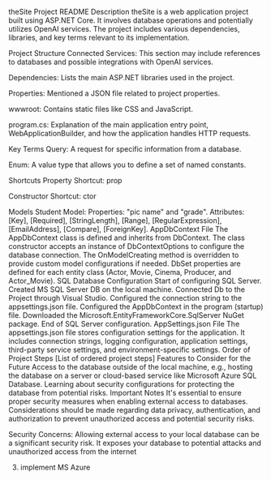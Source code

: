 theSite Project README
Description
theSite is a web application project built using ASP.NET Core. It involves database operations and potentially utilizes OpenAI services. The project includes various dependencies, libraries, and key terms relevant to its implementation.

Project Structure
Connected Services: This section may include references to databases and possible integrations with OpenAI services.

Dependencies: Lists the main ASP.NET libraries used in the project.

Properties: Mentioned a JSON file related to project properties.

wwwroot: Contains static files like CSS and JavaScript.

program.cs: Explanation of the main application entry point, WebApplicationBuilder, and how the application handles HTTP requests.

Key Terms
Query: A request for specific information from a database.

Enum: A value type that allows you to define a set of named constants.

Shortcuts
Property Shortcut: prop

Constructor Shortcut: ctor

Models
Student Model:
Properties: "pic name" and "grade".
Attributes: [Key], [Required], [StringLength], [Range], [RegularExpression], [EmailAddress], [Compare], [ForeignKey].
AppDbContext File
The AppDbContext class is defined and inherits from DbContext.
The class constructor accepts an instance of DbContextOptions<AppDbContext> to configure the database connection.
The OnModelCreating method is overridden to provide custom model configurations if needed.
DbSet properties are defined for each entity class (Actor, Movie, Cinema, Producer, and Actor_Movie).
SQL Database Configuration
Start of configuring SQL Server.
Created MS SQL Server DB on the local machine.
Connected Db to the Project through Visual Studio.
Configured the connection string to the appsettings.json file.
Configured the AppDbContext in the program (startup) file.
Downloaded the Microsoft.EntityFrameworkCore.SqlServer NuGet package.
End of SQL Server configuration.
AppSettings.json File
The appsettings.json file stores configuration settings for the application.
It includes connection strings, logging configuration, application settings, third-party service settings, and environment-specific settings.
Order of Project Steps
[List of ordered project steps]
Features to Consider for the Future
Access to the database outside of the local machine, e.g., hosting the database on a server or cloud-based service like Microsoft Azure SQL Database.
Learning about security configurations for protecting the database from potential risks.
Important Notes
It's essential to ensure proper security measures when enabling external access to databases. Considerations should be made regarding data privacy, authentication, and authorization to prevent unauthorized access and potential security risks.













<!--- # theSite

Connected Services
  database stuff + openai?

dependencies
  libraries used: mainly asp.net libraries

properties
  json file

wwwroot
  static file with stuff: CSS, js, ect

program.cs
  WebApplication.CreateBuilder(args) method is responsible for creating an instance of the WebApplicationBuilder class, which provides a fluent API for configuring and building the web application.
The WebApplicationBuilder instance allows you to configure various aspects of the application, such as adding services, configuring middleware, setting up routing, and more.
The entry point and execution of the application are handled implicitly by calling the Run method on the built WebApplication instance (app). This starts the application and listens for incoming HTTP requests.
Although the Main method is not explicitly defined in your code, the entry point and execution flow of the application are still handled internally by the ASP.NET Core framework based on the fluent API and the app.Run() method call in your code
  
keyterms
  ----
  query = is a request for specific information from a database.
  enum = value type that allows you to define a set of named constants

shortcuts
-----
property shortcut = prop
constructor = ctor
  
models
------------------
  properties of object (in this case the pic name and grade for a student)

  
  
  [Key] By applying to a property, you ensure it is treated as the primary key when creating the database table, generating      queries, and establishing relationships between entities. 
  
   

  [Required] = namespace to mark a property as required.

  [StringLength]: Specifies the maximum and minimum length constraints for a string property.
  
  [Range]: Specifies the numeric range constraints for a numeric property.
  
  [RegularExpression]: Validates that a string property matches a specified regular expression pattern.
  
  [EmailAddress]: Ensures that a string property has a valid email address format.
  
  [Compare]: Compares the value of a property with another property in the same model.


  [ForeignKey("string")]: A foreign key is a relational database concept used to establish a connection between two tables by referencing the primary key of one table as a column in another table

  data config
  -----
  ![Screenshot 2023-07-12 011152](https://github.com/elias-adam-gh/theSite-repo/assets/122506412/6990b6c7-2759-4a94-84bc-272fe9088c8d)

---for this file to be the official translator between C# models and the sql code inherit from the base class db context so db context now let us try to import the namespace but to do so we need to install the microsoft.entity framework core

constructor will take a parameter that is going to be the db context options and then in here we passes a parameter the file name and that is thebfdb context so just pass it in here i'm going to name this parameter options and then just pass the options parameter to the base class by using the base keyword and then options

regarding the program.cs file:---
The WebApplication class combines the responsibilities of both the Program.cs and Startup.cs files into a single file, simplifying the project structure With this new hosting model, the configuration and pipeline setup are usually done within the WebApplication object itself, instead of a separate Startup.cs file. The configuration code you provided in the Program.cs file is setting up middleware, routing, and default controllers. So, in the case of your project, you don't have a separate Startup.cs file, and the configuration is done directly within the Program.cs file using the WebApplication object.

movie.cs fiel explanation
----
public List<Actor_Movie> Actors_Movies { get; set; }: This is a navigation property representing a one-to-many relationship between Movie and Actor_Movie entities. It indicates that a Movie can have multiple associated Actor_Movie records.

public Producer Producer { get; set; } and public int ProducerId { get; set; }: These two properties represent a relationship between Movie and Producer entities. The Producer property is a navigation property indicating that a Movie is associated with a single Producer. The ProducerId property is the foreign key that corresponds to the primary key of the Producer entity.

public Cinema Cinema { get; set; } and public int CinemaId { get; set; }: Similarly, these two properties represent a relationship between Movie and Cinema entities. The Cinema property is a navigation property indicating that a Movie is associated with a single Cinema. The CinemaId property is the foreign key that corresponds to the primary key of the Cinema entity.


-------------

appDbContextfile explanation
------
The AppDbContext class is defined and inherits from DbContext, which is provided by Entity Framework Core.
The class constructor accepts an instance of DbContextOptions<AppDbContext> and passes it to the base class constructor to configure the database connection.
The OnModelCreating method is overridden to provide custom model configurations, if needed. It can be used to define relationships, configure primary keys, etc. The base class implementation of this method is called using base.OnModelCreating(modelBuilder) to ensure the base configurations are applied.
DbSet properties are defined for each entity class (Actor, Movie, Cinema, Producer, and Actor_Movie). These properties represent the corresponding database tables and allow querying and manipulating data using LINQ or Entity Framework methods

sql format: ![image](https://github.com/elias-adam-gh/Coding-Race-repo/assets/122506412/abd2e8a2-b5e1-4f49-9220-e32ada88a3cd)

one to many, but if there is many to many, we make an intermediate, in this case, one to many movie to actor_movies, and one to many actor to actor movie

AppSettings.json file
------
The "appsettings.json" file in an ASP.NET Core project stores configuration settings for the application. It contains key-value pairs representing various settings:

Connection Strings: Store database connection strings to access databases.

Logging Configuration: Specify logging levels and providers.

Application Settings: Store API keys, feature toggles, or custom configuration.

Third-Party Service Settings: Configuration for external services, like email or payment gateways.

Environment-Specific Settings: Have different versions for different environments (e.g., Development, Staging, Production).


DATABASE
-------------------------
don't need SSMS open during the development process. Visual Studio handles the communication with the database for you, and you interact with the database through code using Entity Framework or other data access libraries.

models: define them to represent your data tables

Visual Studio should have generated a connection string for you. This connection string contains the necessary information to connect to your SQL Server instance. You can find the connection string in the "Web.config" or "App.config" file



Database Configuraiton
--------
1. data connections - add new sql db - server name w ms authorization
2. 




Order of project steps
1.
2.
3. Start of configuring sql server
4. Created MS SQL Server DB on local machine
5. Connected Db to Project through Visual studio
6. configured the connection string to the appsetting.json file
7. configure the app db context in the program (startup) file
8. The main purpose of downloading the Microsoft.EntityFrameworkCore.SqlServer NuGet package for your project is to enable Entity Framework Core to work with Microsoft SQL Server databases.
9. end of sql server configuration
10.




features to consider for the future
-----
1. access to database outside of local machine
   ----
   Host the Database on a Server: Instead of using a local database, consider hosting the SQL Server database on a dedicated server or a cloud-based service like Microsoft Azure SQL Database. This way, your friend can access the application, and the database is accessible from anywhere with the appropriate connection settings.
   
2. learning security configurations
   -----
   --->
   Security Concerns: Allowing external access to your local database can be a significant security risk. It exposes your database to potential attacks and unauthorized access from the internet

   
3. implement MS Azure
